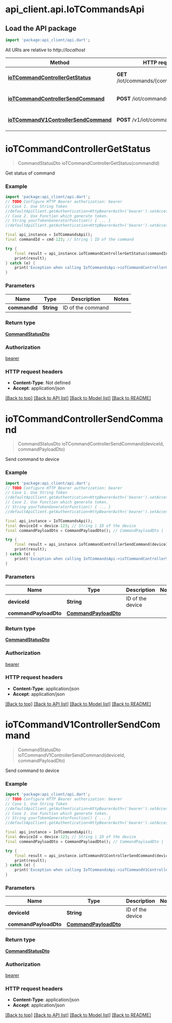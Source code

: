 # api_client.api.IoTCommandsApi

## Load the API package
```dart
import 'package:api_client/api.dart';
```

All URIs are relative to *http://localhost*

Method | HTTP request | Description
------------- | ------------- | -------------
[**ioTCommandControllerGetStatus**](IoTCommandsApi.md#iotcommandcontrollergetstatus) | **GET** /iot/commands/{commandId}/status | Get status of command
[**ioTCommandControllerSendCommand**](IoTCommandsApi.md#iotcommandcontrollersendcommand) | **POST** /iot/commands/{deviceId} | Send command to device
[**ioTCommandV1ControllerSendCommand**](IoTCommandsApi.md#iotcommandv1controllersendcommand) | **POST** /v1/iot/commands/{deviceId} | Send command to device


# **ioTCommandControllerGetStatus**
> CommandStatusDto ioTCommandControllerGetStatus(commandId)

Get status of command

### Example
```dart
import 'package:api_client/api.dart';
// TODO Configure HTTP Bearer authorization: bearer
// Case 1. Use String Token
//defaultApiClient.getAuthentication<HttpBearerAuth>('bearer').setAccessToken('YOUR_ACCESS_TOKEN');
// Case 2. Use Function which generate token.
// String yourTokenGeneratorFunction() { ... }
//defaultApiClient.getAuthentication<HttpBearerAuth>('bearer').setAccessToken(yourTokenGeneratorFunction);

final api_instance = IoTCommandsApi();
final commandId = cmd-123; // String | ID of the command

try {
    final result = api_instance.ioTCommandControllerGetStatus(commandId);
    print(result);
} catch (e) {
    print('Exception when calling IoTCommandsApi->ioTCommandControllerGetStatus: $e\n');
}
```

### Parameters

Name | Type | Description  | Notes
------------- | ------------- | ------------- | -------------
 **commandId** | **String**| ID of the command | 

### Return type

[**CommandStatusDto**](CommandStatusDto.md)

### Authorization

[bearer](../README.md#bearer)

### HTTP request headers

 - **Content-Type**: Not defined
 - **Accept**: application/json

[[Back to top]](#) [[Back to API list]](../README.md#documentation-for-api-endpoints) [[Back to Model list]](../README.md#documentation-for-models) [[Back to README]](../README.md)

# **ioTCommandControllerSendCommand**
> CommandStatusDto ioTCommandControllerSendCommand(deviceId, commandPayloadDto)

Send command to device

### Example
```dart
import 'package:api_client/api.dart';
// TODO Configure HTTP Bearer authorization: bearer
// Case 1. Use String Token
//defaultApiClient.getAuthentication<HttpBearerAuth>('bearer').setAccessToken('YOUR_ACCESS_TOKEN');
// Case 2. Use Function which generate token.
// String yourTokenGeneratorFunction() { ... }
//defaultApiClient.getAuthentication<HttpBearerAuth>('bearer').setAccessToken(yourTokenGeneratorFunction);

final api_instance = IoTCommandsApi();
final deviceId = device-123; // String | ID of the device
final commandPayloadDto = CommandPayloadDto(); // CommandPayloadDto | 

try {
    final result = api_instance.ioTCommandControllerSendCommand(deviceId, commandPayloadDto);
    print(result);
} catch (e) {
    print('Exception when calling IoTCommandsApi->ioTCommandControllerSendCommand: $e\n');
}
```

### Parameters

Name | Type | Description  | Notes
------------- | ------------- | ------------- | -------------
 **deviceId** | **String**| ID of the device | 
 **commandPayloadDto** | [**CommandPayloadDto**](CommandPayloadDto.md)|  | 

### Return type

[**CommandStatusDto**](CommandStatusDto.md)

### Authorization

[bearer](../README.md#bearer)

### HTTP request headers

 - **Content-Type**: application/json
 - **Accept**: application/json

[[Back to top]](#) [[Back to API list]](../README.md#documentation-for-api-endpoints) [[Back to Model list]](../README.md#documentation-for-models) [[Back to README]](../README.md)

# **ioTCommandV1ControllerSendCommand**
> CommandStatusDto ioTCommandV1ControllerSendCommand(deviceId, commandPayloadDto)

Send command to device

### Example
```dart
import 'package:api_client/api.dart';
// TODO Configure HTTP Bearer authorization: bearer
// Case 1. Use String Token
//defaultApiClient.getAuthentication<HttpBearerAuth>('bearer').setAccessToken('YOUR_ACCESS_TOKEN');
// Case 2. Use Function which generate token.
// String yourTokenGeneratorFunction() { ... }
//defaultApiClient.getAuthentication<HttpBearerAuth>('bearer').setAccessToken(yourTokenGeneratorFunction);

final api_instance = IoTCommandsApi();
final deviceId = device-123; // String | ID of the device
final commandPayloadDto = CommandPayloadDto(); // CommandPayloadDto | 

try {
    final result = api_instance.ioTCommandV1ControllerSendCommand(deviceId, commandPayloadDto);
    print(result);
} catch (e) {
    print('Exception when calling IoTCommandsApi->ioTCommandV1ControllerSendCommand: $e\n');
}
```

### Parameters

Name | Type | Description  | Notes
------------- | ------------- | ------------- | -------------
 **deviceId** | **String**| ID of the device | 
 **commandPayloadDto** | [**CommandPayloadDto**](CommandPayloadDto.md)|  | 

### Return type

[**CommandStatusDto**](CommandStatusDto.md)

### Authorization

[bearer](../README.md#bearer)

### HTTP request headers

 - **Content-Type**: application/json
 - **Accept**: application/json

[[Back to top]](#) [[Back to API list]](../README.md#documentation-for-api-endpoints) [[Back to Model list]](../README.md#documentation-for-models) [[Back to README]](../README.md)

